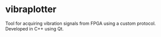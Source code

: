 # vibraplotter
Tool for acquiring vibration signals from FPGA using a custom protocol. Developed in C++ using Qt.
